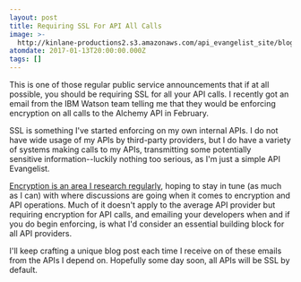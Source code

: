 ```yaml
---
layout: post
title: Requiring SSL For API All Calls
image: >-
  http://kinlane-productions2.s3.amazonaws.com/api_evangelist_site/blog/screen_shot_2016_11_28_at_9.58.49_am.png
atomdate: 2017-01-13T20:00:00.000Z
tags: []
---
```

This is one of those regular public service announcements that if at all possible, you should be requiring SSL for all your API calls. I recently got an email from the IBM Watson team telling me that they would be enforcing encryption on all calls to the Alchemy API in February.

SSL is something I've started enforcing on my own internal APIs. I do not have wide usage of my APIs by third-party providers, but I do have a variety of systems making calls to my APIs, transmitting some potentially sensitive information--luckily nothing too serious, as I'm just a simple API Evangelist.

[Encryption is an area I research regularly](http://encryption.apievangelist.com/), hoping to stay in tune (as much as I can) with where discussions are going when it comes to encryption and API operations. Much of it doesn't apply to the average API provider but requiring encryption for API calls, and emailing your developers when and if you do begin enforcing, is what I'd consider an essential building block for all API providers.

I'll keep crafting a unique blog post each time I receive on of these emails from the APIs I depend on. Hopefully some day soon, all APIs will be SSL by default.